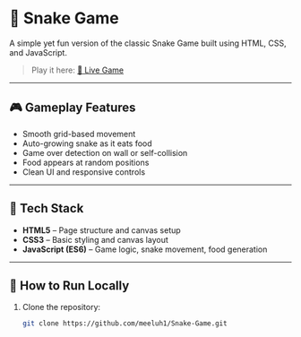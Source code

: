 # 🐍 Snake Game

A simple yet fun version of the classic Snake Game built using HTML, CSS, and JavaScript.

> Play it here: [🔗 Live Game](https://meeluh1.github.io/Snake-Game/)

---

## 🎮 Gameplay Features

- Smooth grid-based movement
- Auto-growing snake as it eats food
- Game over detection on wall or self-collision
- Food appears at random positions
- Clean UI and responsive controls

---

## 🧠 Tech Stack

- **HTML5** – Page structure and canvas setup  
- **CSS3** – Basic styling and canvas layout  
- **JavaScript (ES6)** – Game logic, snake movement, food generation

---

## 🚀 How to Run Locally

1. Clone the repository:
   ```bash
   git clone https://github.com/meeluh1/Snake-Game.git
